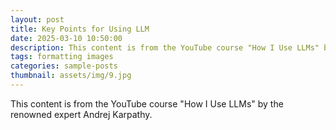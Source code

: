 ```yaml
---
layout: post
title: Key Points for Using LLM
date: 2025-03-10 10:50:00
description: This content is from the YouTube course "How I Use LLMs" by Andrej Karpathy
tags: formatting images
categories: sample-posts
thumbnail: assets/img/9.jpg
---
```


This content is from the YouTube course "How I Use LLMs" by the renowned expert Andrej Karpathy.

<!--
<div class="row mt-3">
    <div class="col-sm mt-3 mt-md-0">
        {% include figure.liquid loading="eager" path="assets/img/Karpathy-2.jpg" class="img-fluid rounded z-depth-1" zoomable=true %}
    </div>
</div>

<div class="caption">
    A screenshot from the course "How I Use LLMs" using Excalidraw
</div>


- Standard Usage
- Thinking Modes
- Internet Search
- Deep Search
- Python Interpreter
- File Upload, Copy & Paste
- other
  - ChatGPT: Advanced Data Analysis
  - Claude: Artifacts
  - Cursor: Composer
- Quatity of Life Features
  - ChatGPT Memory Feature
  - Custom Instructions
  - Custom GPTs

-->
